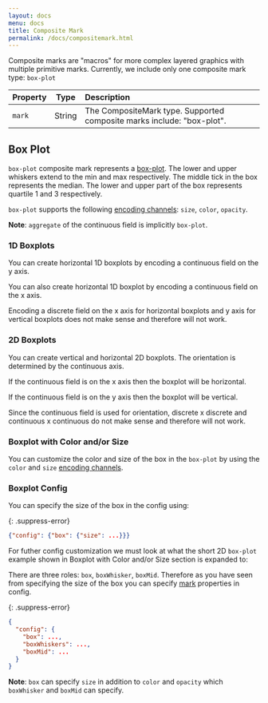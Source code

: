 ```yaml
---
layout: docs
menu: docs
title: Composite Mark
permalink: /docs/compositemark.html
---
```


Composite marks are "macros" for more complex layered graphics with multiple primitive marks. Currently, we include only one composite mark type: `box-plot`

| Property      | Type          | Description    |
| :------------ |:-------------:| :------------- |
| `mark`      | String        | The CompositeMark type. Supported composite marks include: "box-plot". |

## Box Plot

`box-plot` composite mark represents a [box-plot](https://en.wikipedia.org/wiki/Box_plot). The lower and upper whiskers extend to the min and max respectively. The middle tick in the box represents the median. The lower and upper part of the box represents quartile 1 and 3 respectively.

`box-plot` supports the following [encoding channels](encoding.html#channels): `size`, `color`, `opacity`.

**Note**: `aggregate` of the continuous field is implicitly `box-plot`.

### 1D Boxplots

You can create horizontal 1D boxplots by encoding a continuous field on the y axis.

<div class="vl-example" data-name="box_plot_minmax_1D_vertical_short"></div>

You can also create horizontal 1D boxplot by encoding a continuous field on the x axis.

<div class="vl-example" data-name="box_plot_minmax_1D_horizontal_short"></div>

Encoding a discrete field on the x axis for horizontal boxplots and y axis for vertical boxplots does not make sense and therefore will not work.

### 2D Boxplots

You can create vertical and horizontal 2D boxplots. The orientation is determined by the continuous axis.

If the continuous field is on the x axis then the boxplot will be horizontal.

<div class="vl-example" data-name="box_plot_minmax_2D_horizontal_short"></div

If the continuous field is on the y axis then the boxplot will be vertical.

<div class="vl-example" data-name="box_plot_minmax_2D_vertical_short"></div>

Since the continuous field is used for orientation, discrete x discrete and continuous x continuous do not make sense and therefore will not work.

### Boxplot with Color and/or Size

You can customize the color and size of the box in the `box-plot` by using the `color` and `size` [encoding channels](encoding.html#channels).

<div class="vl-example" data-name="box_plot_minmax_2D_vertical_short"></div>

### Boxplot Config

You can specify the size of the box in the config using:

{: .suppress-error}
```json
{"config": {"box": {"size": ...}}}
```

For futher config customization we must look at what the short 2D `box-plot` example shown in Boxplot with Color and/or Size section is expanded to:

<div class="vl-example" data-name="box_plot_minmax_2D_vertical_full"></div>

There are three roles: `box`, `boxWhisker`, `boxMid`. Therefore as you have seen from specifying the size of the box you can specify [mark](mark.html) properties in config.

{: .suppress-error}
```json
{
  "config": {
    "box": ...,
    "boxWhiskers": ...,
    "boxMid": ...
  }
}
```

**Note**: `box` can specify `size` in addition to `color` and `opacity` which `boxWhisker` and `boxMid` can specify.
